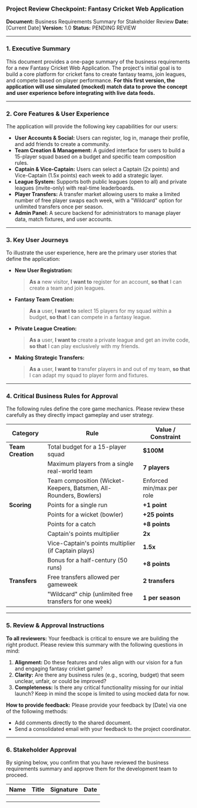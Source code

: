 ### **Project Review Checkpoint: Fantasy Cricket Web Application**

**Document:** Business Requirements Summary for Stakeholder Review
**Date:** [Current Date]
**Version:** 1.0
**Status:** PENDING REVIEW

---

### **1. Executive Summary**

This document provides a one-page summary of the business requirements for a new Fantasy Cricket Web Application. The project's initial goal is to build a core platform for cricket fans to create fantasy teams, join leagues, and compete based on player performance. **For this first version, the application will use simulated (mocked) match data to prove the concept and user experience before integrating with live data feeds.**

---

### **2. Core Features & User Experience**

The application will provide the following key capabilities for our users:

*   **User Accounts & Social:** Users can register, log in, manage their profile, and add friends to create a community.
*   **Team Creation & Management:** A guided interface for users to build a 15-player squad based on a budget and specific team composition rules.
*   **Captain & Vice-Captain:** Users can select a Captain (2x points) and Vice-Captain (1.5x points) each week to add a strategic layer.
*   **League System:** Supports both public leagues (open to all) and private leagues (invite-only) with real-time leaderboards.
*   **Player Transfers:** A transfer market allowing users to make a limited number of free player swaps each week, with a "Wildcard" option for unlimited transfers once per season.
*   **Admin Panel:** A secure backend for administrators to manage player data, match fixtures, and user accounts.

---

### **3. Key User Journeys**

To illustrate the user experience, here are the primary user stories that define the application:

*   **New User Registration:**
    > **As a** new visitor, **I want to** register for an account, **so that** I can create a team and join leagues.

*   **Fantasy Team Creation:**
    > **As a** user, **I want to** select 15 players for my squad within a budget, **so that** I can compete in a fantasy league.

*   **Private League Creation:**
    > **As a** user, **I want to** create a private league and get an invite code, **so that** I can play exclusively with my friends.

*   **Making Strategic Transfers:**
    > **As a** user, **I want to** transfer players in and out of my team, **so that** I can adapt my squad to player form and fixtures.

---

### **4. Critical Business Rules for Approval**

The following rules define the core game mechanics. Please review these carefully as they directly impact gameplay and user strategy.

| Category               | Rule                                                                          | Value / Constraint            |
| ---------------------- | ----------------------------------------------------------------------------- | ----------------------------- |
| **Team Creation**      | Total budget for a 15-player squad                                            | **$100M**                     |
|                        | Maximum players from a single real-world team                                 | **7 players**                 |
|                        | Team composition (Wicket-Keepers, Batsmen, All-Rounders, Bowlers)             | Enforced min/max per role     |
| **Scoring**            | Points for a single run                                                       | **+1 point**                  |
|                        | Points for a wicket (bowler)                                                  | **+25 points**                |
|                        | Points for a catch                                                            | **+8 points**                 |
|                        | Captain's points multiplier                                                   | **2x**                        |
|                        | Vice-Captain's points multiplier (if Captain plays)                           | **1.5x**                      |
|                        | Bonus for a half-century (50 runs)                                            | **+8 points**                 |
| **Transfers**          | Free transfers allowed per gameweek                                           | **2 transfers**               |
|                        | "Wildcard" chip (unlimited free transfers for one week)                       | **1 per season**              |

---

### **5. Review & Approval Instructions**

**To all reviewers:** Your feedback is critical to ensure we are building the right product. Please review this summary with the following questions in mind:

1.  **Alignment:** Do these features and rules align with our vision for a fun and engaging fantasy cricket game?
2.  **Clarity:** Are there any business rules (e.g., scoring, budget) that seem unclear, unfair, or could be improved?
3.  **Completeness:** Is there any critical functionality missing for our initial launch? Keep in mind the scope is limited to using mocked data for now.

**How to provide feedback:** Please provide your feedback by [Date] via one of the following methods:
*   Add comments directly to the shared document.
*   Send a consolidated email with your feedback to the project coordinator.

---

### **6. Stakeholder Approval**

By signing below, you confirm that you have reviewed the business requirements summary and approve them for the development team to proceed.

| Name | Title | Signature | Date |
| :--- | :---- | :-------- | :--- |
|      |       |           |      |
|      |       |           |      |
|      |       |           |      |